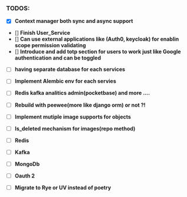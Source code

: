 ### TODOS:

- [x] **Context manager both sync and async support**
- [] **Finish User_Service**
- [] **Can use external applications like (Auth0, keycloak) for enablin scope permission validating**
- [] **Introduce and add totp section for users to work just like Google authentication and can be toggled**
- [ ] **having separate database for each services**
- [ ] **Implement Alembic env for each servies**



- [ ] **Redis kafka analitics admin(pocketbase) and more ....**
- [ ] **Rebuild with peewee(more like django orm) or not ?!**
- [ ] **Implement mutiple image supports for objects**
- [ ] **Is_deleted mechanism for images(repo method)**

- [ ] **Redis**
- [ ] **Kafka**
- [ ] **MongoDb**
- [ ] **Oauth 2**


- [ ] **Migrate to Rye or UV instead of poetry**
